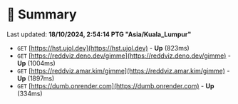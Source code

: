 # 📖 Summary
Last updated: **18/10/2024, 2:54:14 PTG "Asia/Kuala_Lumpur"**

- `GET` [https://hst.ujol.dev](https://hst.ujol.dev) - **Up** (823ms)
- `GET` [https://reddviz.deno.dev/gimme](https://reddviz.deno.dev/gimme) - **Up** (1004ms)
- `GET` [https://reddviz.amar.kim/gimme](https://reddviz.amar.kim/gimme) - **Up** (1897ms)
- `GET` [https://dumb.onrender.com](https://dumb.onrender.com) - **Up** (334ms)
